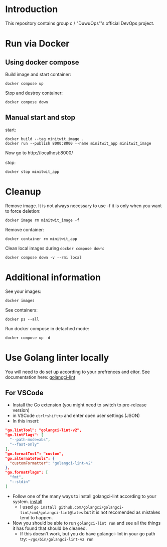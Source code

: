 # Introduction

This repository contains group c / "DuwuOps"'s official DevOps project.

# Run via Docker
## Using docker compose
Build image and start container: 
```
docker compose up
```
Stop and destroy container:
```
docker compose down
```

## Manual start and stop
start:
```
docker build --tag minitwit_image .
docker run --publish 8000:8000 --name minitwit_app minitwit_image 
```
Now go to http://localhost:8000/

stop:
```
docker stop minitwit_app
```

# Cleanup

Remove image. It is not always necessary to use -f it is only when you want to force deletion:
```
docker image rm minitwit_image -f
```
Remove container:
```
docker container rm minitwit_app
```
Clean local images during ``docker compose down``:
```
docker compose down -v --rmi local
```
# Additional information
See your images:
```
docker images
```
See containers:
```
docker ps --all
```
Run docker compose in detached mode:
```
docker compose up -d
```

# Use Golang linter locally
You will need to do set up according to your prefrences and eitor. See documentation here: [golangci-lint](https://golangci-lint.run/welcome/integrations/)

## For VSCode
- Install the Go extension (you might need to switch to pre-release version)
- in VSCode `ctrl+shift+p` and enter open user settings (JSON)
- In this insert: 
```JSON
"go.lintTool": "golangci-lint-v2",
"go.lintFlags": [
  "--path-mode=abs",
  "--fast-only"
],
"go.formatTool": "custom",
"go.alternateTools": {
  "customFormatter": "golangci-lint-v2"
},
"go.formatFlags": [
  "fmt",
  "--stdin"
]
```
- Follow one of the many ways to install golangci-lint according to your system. [install](https://golangci-lint.run/welcome/install/)
    - I used `go install github.com/golangci/golangci-lint/cmd/golangci-lint@lates` but it is not recomended as mistakes tend to happen.
- Now you should be able to run `golangci-lint run` and see all the things it has found that should be cleaned. 
    - If this doesn't work, but you do have golangci-lint in your go path try: `~/go/bin/golangci-lint-v2 run` 